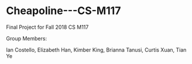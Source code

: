 # Cheapoline---CS-M117
Final Project for Fall 2018 CS M117

Group Members:

Ian Costello, Elizabeth Han, Kimber King, Brianna Tanusi, Curtis Xuan, Tian Ye
